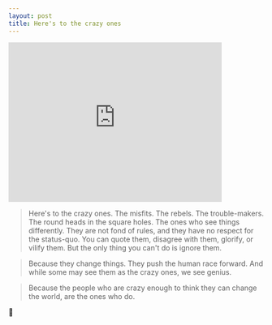 ```yaml
---
layout: post
title: Here's to the crazy ones
---
```


<iframe width="420" height="315" src="http://www.youtube.com/embed/8rwsuXHA7RA" frameborder="0" allowfullscreen></iframe>

> Here's to the crazy ones. The misfits. The rebels. The trouble-makers. 
> The round heads in the square holes. The ones who see things differently. 
> They are not fond of rules, and they have no respect for the status-quo. 
> You can quote them, disagree with them, glorify, or vilify them. 
> But the only thing you can't do is ignore them. 

> Because they change things. They push the human race forward. 
> And while some may see them as the crazy ones, we see genius. 

> Because the people who are crazy enough to think they can change the world, are the ones who do.


